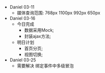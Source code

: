 - Daniel 03-11
  - 媒体查询范围:
    768px 1100px 992px 650px
- Daniel 03-16
  - 今日完成
    - 数据采用Mock;
    - 封装ajax方法;
  - 明日计划
    - 首页分页;
    - 视图切换;
- Daniel 03-25
  - 需要解决 绑定事件中多级冒泡
